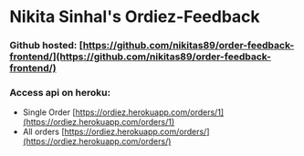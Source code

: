 # Nikita Sinhal's Ordiez-Feedback
### Github hosted: [https://github.com/nikitas89/order-feedback-frontend/](https://github.com/nikitas89/order-feedback-frontend/)

### Access api on heroku:
* Single Order [https://ordiez.herokuapp.com/orders/1](https://ordiez.herokuapp.com/orders/1)
* All orders [https://ordiez.herokuapp.com/orders/](https://ordiez.herokuapp.com/orders/)
